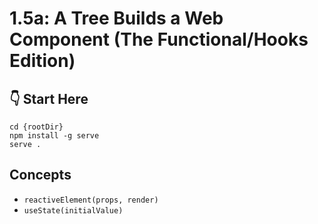 # 1.5a: A Tree Builds a Web Component (The Functional/Hooks Edition)

## :point_down: Start Here

```shell
cd {rootDir}
npm install -g serve
serve .
```

## Concepts

- `reactiveElement(props, render)`
- `useState(initialValue)`
